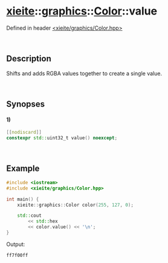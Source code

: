 # [xieite](../../xieite.md)\:\:[graphics](../../graphics.md)\:\:[Color](../Color.md)\:\:value
Defined in header [<xieite/graphics/Color.hpp>](../../../include/xieite/graphics/Color.hpp)

&nbsp;

## Description
Shifts and adds RGBA values together to create a single value.

&nbsp;

## Synopses
#### 1)
```cpp
[[nodiscard]]
constexpr std::uint32_t value() noexcept;
```

&nbsp;

## Example
```cpp
#include <iostream>
#include <xieite/graphics/Color.hpp>

int main() {
    xieite::graphics::Color color(255, 127, 0);

    std::cout
        << std::hex
        << color.value() << '\n';
}
```
Output:
```
ff7f00ff
```
